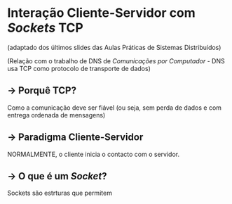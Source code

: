# Interação Cliente-Servidor com _Sockets_ TCP 

(adaptado dos últimos slides das Aulas Práticas de Sistemas Distribuídos)

(Relação com o trabalho de DNS de _Comunicações por Computador_ - DNS usa TCP como protocolo de transporte de dados)

## -> Porquê TCP?

Como a comunicação deve ser fiável (ou seja, sem perda de dados e com entrega ordenada de mensagens)

## -> Paradigma Cliente-Servidor

NORMALMENTE, o cliente inicia o contacto com o servidor.

## -> O que é um _Socket_?
Sockets são estrturas que permitem 
